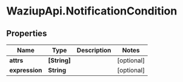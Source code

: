 # WaziupApi.NotificationCondition

## Properties
Name | Type | Description | Notes
------------ | ------------- | ------------- | -------------
**attrs** | **[String]** |  | [optional] 
**expression** | **String** |  | [optional] 


